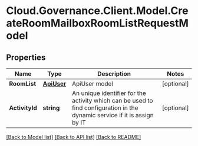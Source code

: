 # Cloud.Governance.Client.Model.CreateRoomMailboxRoomListRequestModel
## Properties

Name | Type | Description | Notes
------------ | ------------- | ------------- | -------------
**RoomList** | [**ApiUser**](ApiUser.md) | ApiUser model | [optional] 
**ActivityId** | **string** | An unique identifier for the activity which can be used to find configuration in the dynamic service if it is assign by IT | [optional] 

[[Back to Model list]](../README.md#documentation-for-models) [[Back to API list]](../README.md#documentation-for-api-endpoints) [[Back to README]](../README.md)

